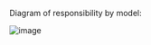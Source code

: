 Diagram of responsibility by model:

![image](https://github.com/techgrounds/cloud-assignments-E28MS/assets/151161141/78714246-d1fd-4c1c-910d-0c648f42f459)
